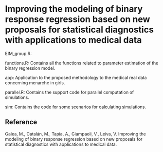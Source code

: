 # Improving the modeling of binary response regression based on new proposals for statistical diagnostics with applications to medical data

EIM_group.R: 

functions.R: Contains all the functions related to parameter estimation of the binary regression model.

app: Application to the proposed methodology to the  medical real data concerning menarche in girls. 

parallel.R: Contains the support code for parallel computation of simulations.

sim: Contains the code for some scenarios for calculating simulations.

## Reference
Galea, M., Catalán, M., Tapia, A., Giampaoli, V., Leiva, V. Improving the modeling of binary response regression based on new proposals for statistical diagnostics with applications to medical data.
